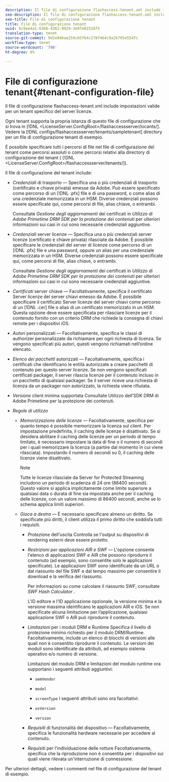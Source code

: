```yaml
---
description: Il file di configurazione flashaccess-tenant.xml include impostazioni valide per un tenant specifico del server licenze.
seo-description: Il file di configurazione flashaccess-tenant.xml include impostazioni valide per un tenant specifico del server licenze.
seo-title: File di configurazione tenant
title: File di configurazione tenant
uuid: bc9ee4a1-63b6-4362-9929-3e9fe8251075
translation-type: tm+mt
source-git-commit: 9d2e046ae259c05fb4c278f464c9a26795e554fc
workflow-type: tm+mt
source-wordcount: '798'
ht-degree: 0%

---
```



# File di configurazione tenant{#tenant-configuration-file}

Il file di configurazione flashaccess-tenant.xml include impostazioni valide per un tenant specifico del server licenze.

Ogni tenant supporta la propria istanza di questo file di configurazione che si trova in [!DNL &lt;LicenseServer.ConfigRoot>/flashaccessserver/locants/<tenantname>]. Vedere la [!DNL configs/flashaccessserver/tenants/sampletenant] directory per un file di configurazione tenant di esempio.

È possibile specificare tutti i percorsi di file nel file di configurazione del tenant come percorsi assoluti o come percorsi relativi alla directory di configurazione del tenant ( [!DNL &lt;LicenseServer.ConfigRoot>/flashaccessserver/tenants/<tenantname>]).

Il file di configurazione del tenant include:

* *Credenziali* di trasporto — Specifica una o più credenziali di trasporto (certificato e chiave privata) emesse da Adobe. Può essere specificato come percorso di un [!DNL .pfx] file e di una password, o come alias di una credenziale memorizzata in un HSM. Diverse credenziali possono essere specificate qui, come percorsi di file, alias chiave, o entrambi.

   Consultate *Gestione degli aggiornamenti* dei certificati in *Utilizzo di Adobe Primetime DRM SDK per la protezione dei contenuti* per ulteriori informazioni sui casi in cui sono necessarie credenziali aggiuntive.

* *Credenziali* server licenze — Specifica una o più credenziali server licenze (certificato e chiave privata) rilasciate da Adobe. È possibile specificare le credenziali del server di licenze come percorso di un [!DNL .pfx] file e una password, oppure un alias per una credenziale memorizzata in un HSM. Diverse credenziali possono essere specificate qui, come percorsi di file, alias chiave, o entrambi.

   Consultate *Gestione degli aggiornamenti* dei certificati in *Utilizzo di Adobe Primetime DRM SDK per la protezione dei contenuti* per ulteriori informazioni sui casi in cui sono necessarie credenziali aggiuntive.

* *Certificati* server chiave — Facoltativamente, specifica il certificato Server licenze del server chiavi emesso da Adobe. È possibile specificare il certificato Server licenze del server chiavi come percorso di un [!DNL .cer] file o alias di un certificato memorizzato in un HSM. Questa opzione deve essere specificata per rilasciare licenze per il contenuto fornito con un criterio DRM che richiede la consegna di chiavi remote per i dispositivi iOS.

* *Autori* personalizzati — Facoltativamente, specifica le classi di authorizer personalizzate da richiamare per ogni richiesta di licenza. Se vengono specificati più autori, questi vengono richiamati nell’ordine elencato.
* *Elenco dei pacchetti* autorizzati — Facoltativamente, specifica i certificati che identificano le entità autorizzate a creare pacchetti di contenuto per questo server licenze. Se non vengono specificati certificati packager, il server rilascia licenze per il contenuto incluso in un pacchetto di qualsiasi packager. Se il server riceve una richiesta di licenza da un packager non autorizzato, la richiesta viene rifiutata.
* *Versione* client minima supportata Consultate Utilizzo dell’SDK DRM di Adobe Primetime per la protezione dei contenuti.

* *Regole di utilizzo*

   * *Memorizzazione delle licenze* — Facoltativamente, specifica per quanto tempo è possibile memorizzare la licenza sul client. Per impostazione predefinita, il caching delle licenze è disattivato. Se si desidera abilitare il caching delle licenze per un periodo di tempo limitato, è necessario impostare la data di fine o il numero di secondi per i quali memorizzare la licenza (a partire dal momento in cui viene rilasciata). Impostando il numero di secondi su 0, il caching delle licenze viene disattivato.

      >[!NOTE]
      >
      >Tutte le licenze rilasciate da Server for Protected Streaming includono un periodo di scadenza di 24 ore (86400 secondi). Questo valore si applica implicitamente come limite superiore a qualsiasi data o durata di fine sia impostata anche per il caching delle licenze, con un valore massimo di 86400 secondi, anche se lo schema applica limiti superiori.

   * *Gioca a destra* — È necessario specificare almeno un diritto. Se specificate più diritti, il client utilizza il primo diritto che soddisfa tutti i requisiti.

      * *Protezione* dell&#39;uscita Controlla se l&#39;output su dispositivi di rendering esterni deve essere protetto.
      * *Restrizioni per applicazioni AIR e SWF* — L&#39;opzione consente l&#39;elenco di applicazioni SWF e AIR che possono riprodurre il contenuto (ad esempio, sono consentite solo le applicazioni specificate). Le applicazioni SWF sono identificate da un URL o dal riassunto del file SWF e dal tempo massimo per consentire il download e la verifica del riassunto.

         Per informazioni su come calcolare il riassunto SWF, consultate *SWF Hash Calculator* .

         L&#39;ID editore e l&#39;ID applicazione opzionale, la versione minima e la versione massima identificano le applicazioni AIR e iOS. Se non specificate alcuna limitazione per l’applicazione, qualsiasi applicazione SWF o AIR può riprodurre il contenuto.

      * *Limitazioni* per i moduli DRM e Runtime Specifica il livello di protezione minimo richiesto per il modulo DRM/Runtime. Facoltativamente, include un elenco di blocchi di versioni alle quali non è consentito riprodurre il contenuto. Le versioni dei moduli sono identificate da attributi, ad esempio sistema operativo e/o numero di versione.

         Limitazioni del modulo DRM e limitazioni del modulo runtime ora supportano i seguenti attributi aggiuntivi:

         * `oemVendor`
         * `model`
         * `screenType`
         I seguenti attributi sono ora facoltativi:

         * `osVersion`
         * `version`
      * *Requisiti* di funzionalità del dispositivo — Facoltativamente, specifica le funzionalità hardware necessarie per accedere al contenuto.
      * *Requisiti* per l&#39;individuazione delle rotture Facoltativamente, specifica che la riproduzione non è consentita per i dispositivi sui quali viene rilevata un&#39;interruzione di connessione.



Per ulteriori dettagli, vedere i commenti nel file di configurazione del tenant di esempio.

